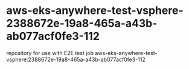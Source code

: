 # aws-eks-anywhere-test-vsphere-2388672e-19a8-465a-a43b-ab077acf0fe3-112
repository for use with E2E test job aws-eks-anywhere-test-vsphere:2388672e-19a8-465a-a43b-ab077acf0fe3-112

